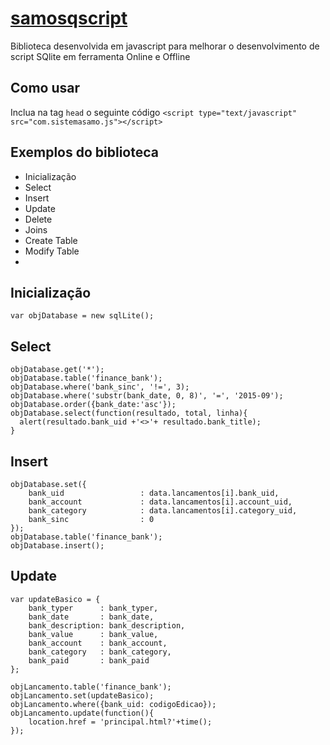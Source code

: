 # [samosqscript](http://www.sistemasamo.com)
Biblioteca desenvolvida em javascript para melhorar o desenvolvimento de script SQlite em ferramenta Online e Offline

## Como usar
Inclua na tag `head` o seguinte código `<script type="text/javascript" src="com.sistemasamo.js"></script>`

## Exemplos do biblioteca
* Inicialização
* Select
* Insert
* Update
* Delete
* Joins
* Create Table
* Modify Table
* 

## Inicialização
`var objDatabase = new sqlLite();`

## Select
```
objDatabase.get('*');
objDatabase.table('finance_bank');
objDatabase.where('bank_sinc', '!=', 3);
objDatabase.where('substr(bank_date, 0, 8)', '=', '2015-09');
objDatabase.order({bank_date:'asc'});
objDatabase.select(function(resultado, total, linha){
  alert(resultado.bank_uid +'<>'+ resultado.bank_title);
}
```

## Insert
```
objDatabase.set({
    bank_uid                 : data.lancamentos[i].bank_uid,
    bank_account             : data.lancamentos[i].account_uid,
    bank_category            : data.lancamentos[i].category_uid,
    bank_sinc                : 0
});
objDatabase.table('finance_bank');
objDatabase.insert();
```

## Update
```
var updateBasico = {
    bank_typer      : bank_typer,
    bank_date       : bank_date,
    bank_description: bank_description,
    bank_value      : bank_value,
    bank_account    : bank_account,
    bank_category   : bank_category,
    bank_paid       : bank_paid
};

objLancamento.table('finance_bank');
objLancamento.set(updateBasico);
objLancamento.where({bank_uid: codigoEdicao});
objLancamento.update(function(){
    location.href = 'principal.html?'+time();
});
```



